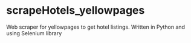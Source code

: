 # scrapeHotels_yellowpages
Web scraper for yellowpages to get hotel listings. Written in Python and using Selenium library
